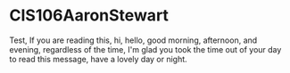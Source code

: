 # CIS106AaronStewart
Test, If you are reading this, hi, hello, good morning, afternoon, and evening, regardless of the time, I'm glad you took the time out of your day to read this message, have a lovely day or night.
